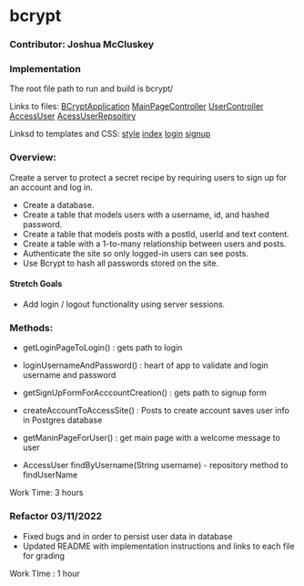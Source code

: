 # bcrypt

### Contributor: Joshua McCluskey

### Implementation

The root file path to run and build is bcrypt/

Links to files:
[BCryptApplication](src/main/java/com/joshuamccluskey/bcrypt/BcryptApplication.java)
[MainPageController](src/main/java/com/joshuamccluskey/bcrypt/controller/MainPageController.java)
[UserController](src/main/java/com/joshuamccluskey/bcrypt/controller/UserController.java)
[AccessUser](src/main/java/com/joshuamccluskey/bcrypt/model/AccessUser.java)
[AcessUserRepsoitiry](src/main/java/com/joshuamccluskey/bcrypt/repository/AccessUserRepository.java)

Linksd to templates and CSS:
[style](src/main/resources/static/css/style.css)
[index](src/main/resources/templates/index.html)
[login](src/main/resources/templates/login.html)
[signup](src/main/resources/templates/signup.html)

### Overview:

Create a server to protect a secret recipe by requiring users to sign up for an account and log in.

- Create a database.
- Create a table that models users with a username, id, and hashed password.
- Create a table that models posts with a postId, userId and text content.
- Create a table with a 1-to-many relationship between users and posts.
- Authenticate the site so only logged-in users can see posts.
- Use Bcrypt to hash all passwords stored on the site.

#### Stretch Goals

- Add login / logout functionality using server sessions.

### Methods:

- getLoginPageToLogin() : gets path to login

- loginUsernameAndPassword() : heart of app to validate and login username and password

- getSignUpFormForAcccountCreation() : gets path to  signup form 

- createAccountToAccessSite() : Posts to create account saves user info in Postgres database

- getManinPageForUser() : get main page with a welcome message to user

- AccessUser findByUsername(String username) - repository method to findUserName

Work Time: 3 hours

### Refactor 03/11/2022

- Fixed bugs and in order to persist user data  in database
- Updated README with implementation instructions and links to each file for grading

Work TIme : 1 hour


